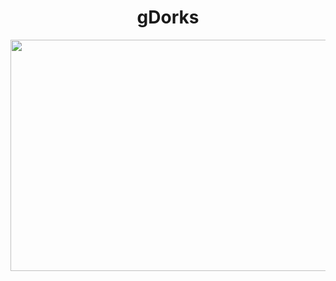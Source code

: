 <h1 align="center">gDorks</h1>

<p align="center">
    <img width="629" height="370" src="https://raw.githubusercontent.com/WodxTV/gDorks/master/logo.PNG">
</p>